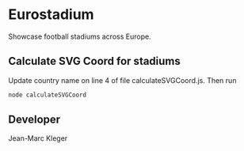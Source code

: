 # Eurostadium

Showcase football stadiums across Europe.

## Calculate SVG Coord for stadiums

Update country name on line 4 of file calculateSVGCoord.js. Then run

```bash
node calculateSVGCoord
```

## Developer

Jean-Marc Kleger
